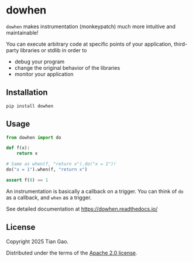 # dowhen

`dowhen` makes instrumentation (monkeypatch) much more intuitive and maintainable!

You can execute arbitrary code at specific points of your application,
third-party libraries or stdlib in order to

* debug your program
* change the original behavior of the libraries
* monitor your application

## Installation

```
pip install dowhen
```

## Usage

```python
from dowhen import do

def f(x):
    return x

# Same as when(f, "return x").do("x = 1")!
do("x = 1").when(f, "return x")

assert f(0) == 1
```

An instrumentation is basically a callback on a trigger. You can think of
`do` as a callback, and `when` as a trigger.

See detailed documentation at https://dowhen.readthedocs.io/

## License

Copyright 2025 Tian Gao.

Distributed under the terms of the  [Apache 2.0 license](https://github.com/gaogaotiantian/dowhen/blob/master/LICENSE).
